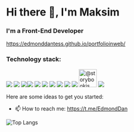 <h1>Hi there 👋, I'm Maksim</h1> 

### I'm a Front-End Developer
https://edmonddantess.github.io/portfolioinweb/

### Technology stack:

<div style={{display: 'flex'}}>
    <img src="https://img.icons8.com/fluency/48/000000/typescript--v2.png"/>
  <img src="https://img.icons8.com/color/48/000000/javascript--v1.png"/>
<img src="https://img.icons8.com/color/48/000000/html-5--v1.png"/
     ><img src="https://img.icons8.com/color/48/000000/css3.png"/>
<img src="https://img.icons8.com/color/48/000000/sass-avatar.png"/>
  <img src="https://img.icons8.com/external-tal-revivo-color-tal-revivo/48/000000/external-react-a-javascript-library-for-building-user-interfaces-logo-color-tal-revivo.png"/>
    <img src="https://img.icons8.com/color/48/000000/redux.png"/>
  <img src="https://img.icons8.com/color/48/000000/git.png"/>
  <img src="https://img.icons8.com/color/48/000000/api.png"/>
<img src="https://img.icons8.com/external-tal-revivo-color-tal-revivo/48/000000/external-jest-can-collect-code-coverage-information-from-entire-projects-logo-color-tal-revivo.png"/>
  <img itemprop="image" class="avatar flex-shrink-0 mb-3 mr-3 mb-md-0 mr-md-4" src="https://avatars.githubusercontent.com/u/22632046?s=200&amp;v=4" width="48" height="48" alt="@storybookjs">
  <img src="https://img.icons8.com/color/48/000000/material-ui.png"/>
</div>


Here are some ideas to get you started:


- 📫 How to reach me: https://t.me/EdmondDan


![Top Langs](https://github-readme-stats.vercel.app/api/top-langs/?username=EdmondDantess&layout=compact)

